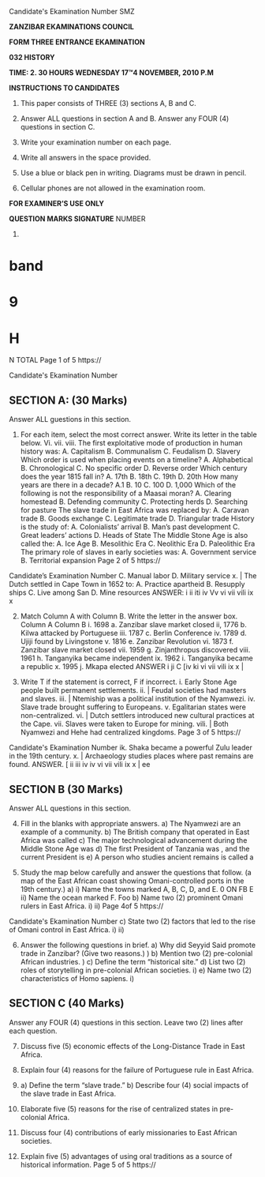 Candidate's Ekamination Number
SMZ

**ZANZIBAR EKAMINATIONS COUNCIL**

**FORM THREE ENTRANCE EKAMINATION**

**032 HISTORY**

**TIME: 2. 30 HOURS WEDNESDAY 17™4 NOVEMBER, 2010 P.M**

**INSTRUCTIONS TO CANDIDATES**

1. This paper consists of THREE (3) sections A, B and C.

2. Answer ALL questions in section A and B. Answer any FOUR (4)
questions in section C.

3. Write your examination number on each page.

4. Write all answers in the space provided.

5. Use a blue or black pen in writing. Diagrams must be drawn in pencil.

6. Cellular phones are not allowed in the examination room.

**FOR EXAMINER’S USE ONLY**

**QUESTION MARKS SIGNATURE**
NUMBER

1. 
band
=
9
=
H
=
N
TOTAL
Page 1 of 5
https://

Candidate's Ekamination Number

## SECTION A: (30 Marks)
Answer ALL guestions in this section.

1. For each item, select the most correct answer. Write its letter in the table below.
Vi.
vii.
viii.
The first exploitative mode of production in human history was:
A. Capitalism
B. Communalism
C. Feudalism
D. Slavery
Which order is used when placing events on a timeline?
A. Alphabetical
B. Chronological
C. No specific order
D. Reverse order
Which century does the year 1815 fall in?
A. 17th
B. 18th
C. 19th
D. 20th
How many years are there in a decade?
A.1
B. 10
C. 100
D. 1,000
Which of the following is not the responsibility of a Maasai moran?
A. Clearing homestead
B. Defending community
C. Protecting herds
D. Searching for pasture
The slave trade in East Africa was replaced by:
A. Caravan trade
B. Goods exchange
C. Legitimate trade
D. Triangular trade
History is the study of:
A. Colonialists’ arrival
B. Man’s past development
C. Great leaders’ actions
D. Heads of State
The Middle Stone Age is also called the:
A. Ice Age
B. Mesolithic Era
C. Neolithic Era
D. Paleolithic Era
The primary role of slaves in early societies was:
A. Government service
B. Territorial expansion
Page 2 of 5
https://

Candidate’s Examination Number
C. Manual labor
D. Military service x. | The Dutch settled in Cape Town in 1652 to:
A. Practice apartheid
B. Resupply ships
C. Live among San
D. Mine resources
ANSWER:
i ii iti iv Vv vi vii vili ix x

2. Match Column A with Column B. Write the letter in the answer box.
Column A Column B
i. 1698 a. Zanzibar slave market closed ii, 1776 b. Kilwa attacked by Portuguese iii. 1787 c. Berlin Conference iv. 1789 d. Ujiji found by Livingstone v. 1816 e. Zanzibar Revolution vi. 1873 f. Zanzibar slave market closed vii. 1959 g. Zinjanthropus discovered viii. 1961 h. Tanganyika became independent ix. 1962 i. Tanganyika became a republic x. 1995 j. Mkapa elected
ANSWER
i ji C [iv ki vi vii vili ix x |

3. Write T if the statement is correct, F if incorrect.
i. Early Stone Age people built permanent settlements.
ii. | Feudal societies had masters and slaves.
iii. | Ntemiship was a political institution of the Nyamwezi.
iv. Slave trade brought suffering to Europeans.
v. Egalitarian states were non-centralized.
vi. | Dutch settlers introduced new cultural practices at the Cape.
vii. Slaves were taken to Europe for mining.
vili. | Both Nyamwezi and Hehe had centralized kingdoms.
Page 3 of 5
https://

Candidate's Ekamination Number ik. Shaka became a powerful Zulu leader in the 19th century.
x. | Archaeology studies places where past remains are found.
ANSWER.
[ ii iii iv iv vi vii vili ix x |
ee

## SECTION B (30 Marks)
Answer ALL questions in this section.

4. Fill in the blanks with appropriate answers.
a) The Nyamwezi are an example of a community.
b) The British company that operated in East Africa was called c) The major technological advancement during the Middle Stone Age was d) The first President of Tanzania was , and the current President is e) A person who studies ancient remains is called a

5. Study the map below carefully and answer the questions that follow.
(a map of the East African coast showing Omani-controlled ports in the 19th century.)
a) i) Name the towns marked A, B, C, D, and E.
0 ON FB
E
ii) Name the ocean marked F.
Foo b) Name two (2) prominent Omani rulers in East Africa.
i)
ii)
Page 4of 5
https://

Candidate's Ekamination Number c) State two (2) factors that led to the rise of Omani control in East Africa.
i)
ii)

6. Answer the following questions in brief.
a) Why did Seyyid Said promote trade in Zanzibar? (Give two reasons.)
)
b) Mention two (2) pre-colonial African industries.
)
c) Define the term “historical site.”
d) List two (2) roles of storytelling in pre-colonial African societies.
i)
e) Name two (2) characteristics of Homo sapiens.
i)

## SECTION C (40 Marks)
Answer any FOUR (4) questions in this section.
Leave two (2) lines after each question.

7. Discuss five (5) economic effects of the Long-Distance Trade in East Africa.

8. Explain four (4) reasons for the failure of Portuguese rule in East Africa.

9. a) Define the term “slave trade.”
b) Describe four (4) social impacts of the slave trade in East Africa.

10. Elaborate five (5) reasons for the rise of centralized states in pre-colonial Africa.

11. Discuss four (4) contributions of early missionaries to East African societies.

12. Explain five (5) advantages of using oral traditions as a source of historical information.
Page 5 of 5
https://